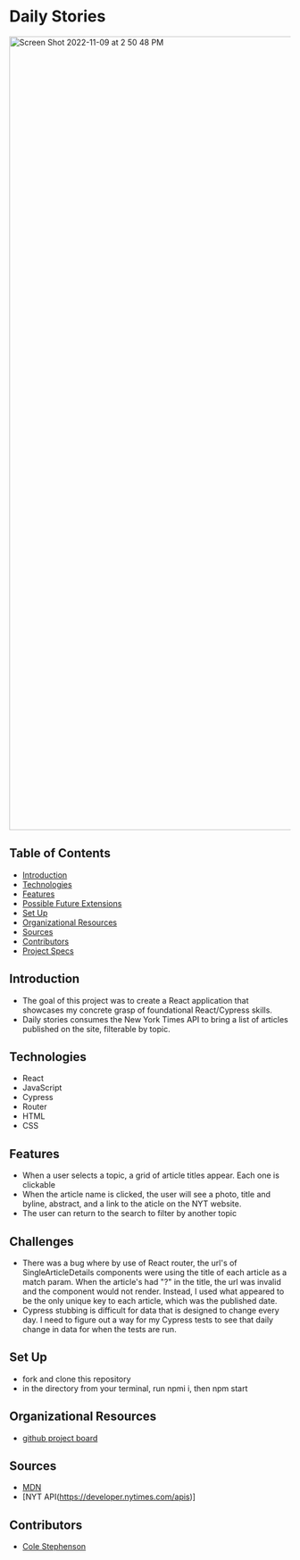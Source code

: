 # Daily Stories

<img width="1422" alt="Screen Shot 2022-11-09 at 2 50 48 PM" src="https://user-images.githubusercontent.com/102827145/200949363-93675619-4c5d-430c-a26e-3c0bade9c9ea.png">

## Table of Contents
  - [Introduction](#introduction)
  - [Technologies](#technologies)
  - [Features](#features)
  - [Possible Future Extensions](#possible-future-extensions)
  - [Set Up](#set-up)
  - [Organizational Resources](#organizational-resources)
  - [Sources](#sources)
  - [Contributors](#contributors)
  - [Project Specs](#project-specs)

## Introduction
  - The goal of this project was to create a React application that showcases my  concrete grasp of foundational React/Cypress skills. 
  - Daily stories consumes the New York Times API to bring a list of articles published on the site, filterable by topic.
## Technologies
  - React
  - JavaScript
  - Cypress
  - Router
  - HTML
  - CSS

## Features
- When a user selects a topic, a grid of article titles appear. Each one is clickable
- When the article name is clicked, the user will see a photo, title and byline, abstract, and a link to the aticle on the NYT website.
- The user can return to the search to filter by another topic

## Challenges
- There was a bug where by use of React router, the url's of SingleArticleDetails components were using the title of each article as a match param. When the article's had "?" in the title, the url was invalid and the component would not render. Instead, I used what appeared to be the only unique key to each article, which was the published date.
- Cypress stubbing is difficult for data that is designed to change every day. I need to figure out a way for my Cypress tests to see that daily change in data for when the tests are run.

## Set Up
- fork and clone this repository
- in the directory from your terminal, run npmi i, then npm start

## Organizational Resources
- [github project board](https://github.com/users/colestephenson1/projects/3)

## Sources
  - [MDN](http://developer.mozilla.org/en-US/)
  - [NYT API(https://developer.nytimes.com/apis)]

## Contributors
  - [Cole Stephenson](https://github.com/colestephenson1)

